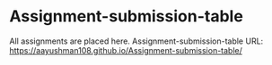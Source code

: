 # Assignment-submission-table
All assignments are placed here.
Assignment-submission-table URL: https://aayushman108.github.io/Assignment-submission-table/
